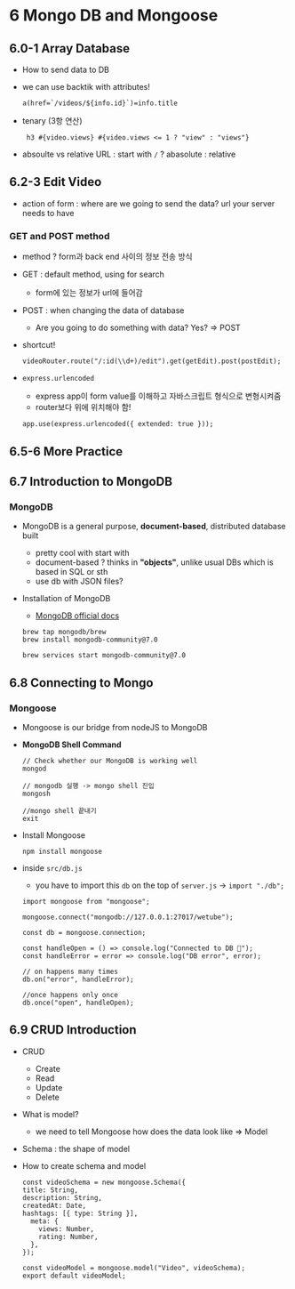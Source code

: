 # 6 Mongo DB and Mongoose

## 6.0-1 Array Database

- How to send data to DB

- we can use backtik with attributes!

  ```
  a(href=`/videos/${info.id}`)=info.title
  ```

- tenary (3항 연산)

  ```
   h3 #{video.views} #{video.views <= 1 ? "view" : "views"}
  ```

- absoulte vs relative URL : start with `/` ? abasolute : relative

## 6.2-3 Edit Video

- action of form : where are we going to send the data? url your server needs to have

### GET and POST method

- method ? form과 back end 사이의 정보 전송 방식
- GET : default method, using for search
  - form에 있는 정보가 url에 들어감
- POST : when changing the data of database

  - Are you going to do something with data? Yes? => POST

- shortcut!

  ```
  videoRouter.route("/:id(\\d+)/edit").get(getEdit).post(postEdit);
  ```

- `express.urlencoded`
  - express app이 form value를 이해하고 자바스크립트 형식으로 변형시켜줌
  - router보다 위에 위치해야 함!
  ```
  app.use(express.urlencoded({ extended: true }));
  ```

## 6.5-6 More Practice

## 6.7 Introduction to MongoDB

### MongoDB

- MongoDB is a general purpose, **document-based**, distributed database built

  - pretty cool with start with
  - document-based ? thinks in **"objects"**, unlike usual DBs which is based in SQL or sth
  - use db with JSON files?

- Installation of MongoDB

  - [MongoDB official docs](https://www.mongodb.com/docs/manual/tutorial/install-mongodb-on-os-x/#std-label-osx-prereq)

  ```
  brew tap mongodb/brew
  brew install mongodb-community@7.0

  brew services start mongodb-community@7.0
  ```

## 6.8 Connecting to Mongo

### Mongoose

- Mongoose is our bridge from nodeJS to MongoDB

- **MongoDB Shell Command**

  ```
  // Check whether our MongoDB is working well
  mongod

  // mongodb 실행 -> mongo shell 진입
  mongosh

  //mongo shell 끝내기
  exit
  ```

- Install Mongoose

  ```
  npm install mongoose
  ```

- inside `src/db.js`

  - you have to import this `db` on the top of `server.js` -> `import "./db";`

  ```
  import mongoose from "mongoose";

  mongoose.connect("mongodb://127.0.0.1:27017/wetube");

  const db = mongoose.connection;

  const handleOpen = () => console.log("Connected to DB 💚");
  const handleError = error => console.log("DB error", error);

  // on happens many times
  db.on("error", handleError);

  //once happens only once
  db.once("open", handleOpen);
  ```

## 6.9 CRUD Introduction

- CRUD

  - Create
  - Read
  - Update
  - Delete

- What is model?

  - we need to tell Mongoose how does the data look like => Model

- Schema : the shape of model

- How to create schema and model

  ```
  const videoSchema = new mongoose.Schema({
  title: String,
  description: String,
  createdAt: Date,
  hashtags: [{ type: String }],
    meta: {
      views: Number,
      rating: Number,
    },
  });

  const videoModel = mongoose.model("Video", videoSchema);
  export default videoModel;
  ```

